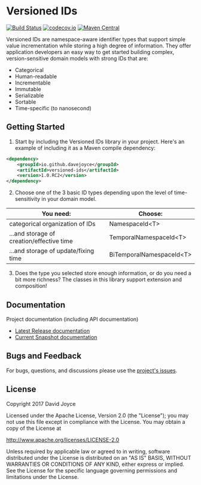 # Versioned IDs

[![Build Status](https://travis-ci.org/davejoyce/versioned-ids.svg?branch=release/1.0)](https://travis-ci.org/davejoyce/versioned-ids)
[![codecov.io](http://codecov.io/github/davejoyce/versioned-ids/coverage.svg?branch=release/1.0)](https://codecov.io/gh/davejoyce/versioned-ids/branch/release/1.0)
[![Maven Central](https://maven-badges.herokuapp.com/maven-central/io.github.davejoyce/versioned-ids/badge.svg)](https://maven-badges.herokuapp.com/maven-central/io.github.davejoyce/versioned-ids/badge.svg)

Versioned IDs are namespace-aware identifier types that support simple value incrementation while storing a high degree
of information. They offer application developers an easy way to get started building complex, version-sensitive domain
models with strong IDs that are:

* Categorical
* Human-readable
* Incrementable
* Immutable
* Serializable
* Sortable
* Time-specific (to nanosecond)

## Getting Started

1. Start by including the Versioned IDs library in your project. Here's an example of including it as a Maven compile
dependency:

```xml
<dependency>
    <groupId>io.github.davejoyce</groupId>
    <artifactId>versioned-ids</artifactId>
    <version>1.0.RC2</version>
</dependency>
```

2. Choose one of the 3 basic ID types depending upon the level of time-sensitivity in your domain model.

| You need: | Choose:  |
| -------- | -------- |
| categorical organization of IDs | NamespaceId\<T\> |
| ...and storage of creation/effective time | TemporalNamespaceId\<T\> |
| ...and storage of update/fixing time | BiTemporalNamespaceId\<T\> |

3. Does the type you selected store enough information, or do you need a bit more richness? The classes in this library
   support extension and composition!

## Documentation

Project documentation (including API documentation)

* [Latest Release documentation](https://davejoyce.github.io/versioned-ids/release/)
* [Current Snapshot documentation](https://davejoyce.github.io/versioned-ids/snapshot/)

## Bugs and Feedback

For bugs, questions, and discussions please use the [project's issues](https://github.com/davejoyce/versioned-ids/issues).

## License

Copyright 2017 David Joyce

Licensed under the Apache License, Version 2.0 (the "License");
you may not use this file except in compliance with the License.
You may obtain a copy of the License at

<http://www.apache.org/licenses/LICENSE-2.0>

Unless required by applicable law or agreed to in writing, software
distributed under the License is distributed on an "AS IS" BASIS,
WITHOUT WARRANTIES OR CONDITIONS OF ANY KIND, either express or implied.
See the License for the specific language governing permissions and
limitations under the License.
